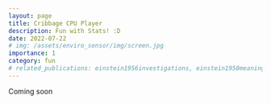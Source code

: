 ```yaml
---
layout: page
title: Cribbage CPU Player
description: Fun with Stats! :D
date: 2022-07-22
# img: /assets/enviro_sensor/img/screen.jpg
importance: 1
category: fun
# related_publications: einstein1956investigations, einstein1950meaning
---
```

Coming soon